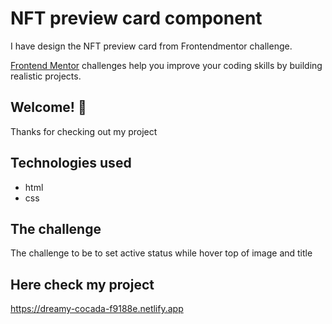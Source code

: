 # NFT preview card component

I have design the NFT preview card from Frontendmentor challenge.

[Frontend Mentor](https://www.frontendmentor.io) challenges help you improve your coding skills by building realistic projects.

## Welcome! 👋

Thanks for checking out my project

## Technologies used

- html
- css

## The challenge

The challenge to be to set active status while hover top of image and title

## Here check my project

https://dreamy-cocada-f9188e.netlify.app
